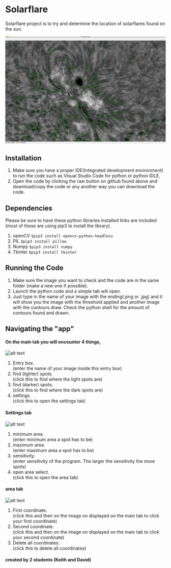 # Solarflare
Solarflare project is to try and determine the location of solarflares found on the sun.

![alt text](https://github.com/thatdavidguy/Solarflare/blob/master/showimagecontours.png)

## Installation
1. Make sure you have a proper IDE(Integrated development environment) to run the code such as Visual Studio Code for python or python IDLE.
2. Open the code by clicking the raw button on github found above and download/copy the code or any another way you can download the code.

## Dependencies 
Please be sure to have these python libraries installed links are included (most of these are using pip3 to install the library).
1. openCV
```$pip3 install opencv-python-headless ```
2. PIL
```$pip3 install pillow ```
3. Numpy 
```$pip3 install numpy ```
4. Tkinter
```$pip3 install tkinter ```

## Running the Code
1. Make sure the image you want to check and the code are in the same folder (make a new one if possible).
2. Launch the python code and a simple tab will open.
3. Just type in the name of your image with the ending(.png or .jpg) and it will show you the image with the threshold applied and another image with the contours draw. Check the python shell for the amount of contours found and drawn.

## Navigating the "app"
#### On the main tab you will encounter 4 things,
![alt text](https://github.com/thatdavidguy/Solarflare/blob/master/showimage.png)
1. Entry box.   
(enter the name of your image inside this entry box)
2. find (lighter) spots.   
(click this to find where the light spots are)
3. find (darker) spots.   
(click this to find where the dark spots are)
4. settings.   
(click this to open the settings tab)

#### Settings tab
![alt text](https://github.com/thatdavidguy/Solarflare/blob/master/showimagesettings.png)
1. minimum area.   
(enter minimum area a spot has to be)
2. maximum area.   
(enter maximum area a spot has to be)
3. sensitivity.   
(enter sensitivity of the program. The larger the sensitivity the more spots)
4. open area select.   
(click this to open the area tab)

#### area tab
![alt text](https://github.com/thatdavidguy/Solarflare/blob/master/showimagearea.png)
1. First coordinate.   
(click this and then on the image on displayed on the main tab to click your first coordinate)
2. Second coordinate.   
(click this and then on the image on displayed on the main tab to click your second coordinate)
3. Delete all coordinates.   
(click this to delete all coordinates)


#### created by 2 students (Keith and David)
